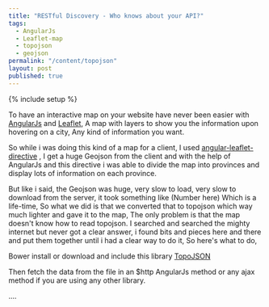 ```yaml
---
title: "RESTful Discovery - Who knows about your API?"
tags:
  - AngularJs
  - Leaflet-map
  - topojson
  - geojson
permalink: "/content/topojson"
layout: post
published: true
---
```


{% include setup %}

To have an interactive map on your website have never been easier with [AngularJs](https://angularjs.org/) and [Leaflet](http://leafletjs.com/), 
A map with layers to show you the information upon hovering on a city, Any kind of information you want.
 
<!-- more -->

So while i was doing this kind of a map for a client, I used [angular-leaflet-directive](https://github.com/tombatossals/angular-leaflet-directive)
, I get a huge Geojson from the client and with the help of AngularJs and this directive i was able to divide the map into provinces and display lots of information on each province.
 
 <!-- Screenshot of IBLI map -->

But like i said, the Geojson was huge, very slow to load, very slow to download from the server, it took something like (Number here) Which is a life-time,
So what we did is that we converted that to topojson which way much lighter and gave it to the map, The only problem is that the map doesn't know how to read topojson.
I searched and searched the mighty internet but never got a clear answer, i found bits and pieces here and there and put them together until i had a clear way to do it,
So here's what to do,

Bower install or download and include this library [TopoJSON](https://github.com/mbostock/topojson/)

Then fetch the data from the file in an $http AngularJs method or any ajax method if you are using any other library.

....
